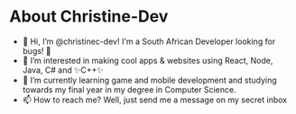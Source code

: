 # About Christine-Dev

- 👋 Hi, I’m @christinec-dev! I'm a South African Developer looking for bugs! 🔎
- 👀 I’m interested in making cool apps & websites using React, Node, Java, C# and ✨C++✨
- 🌱 I’m currently learning game and mobile development and studying towards my final year in my degree in Computer Science.
- 📫 How to reach me? Well, just send me a message on my secret inbox
